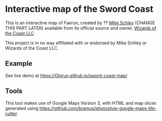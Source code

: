 # Interactive map of the Sword Coast

This is an interactive map of Faerun, created by ??
[Mike Schley](http://mikeschley.com/) (CHANGE THIS PART LATER)
available from its official source and owner,
[Wizards of the Coast LLC](http://dnd.wizards.com/articles/features/map-faer%C3%BCn)

This project is in no way affiliated with or endorsed by
Mike Schley or Wizards of the Coast LLC.

## Example

See live demo at https://Olorun.github.io/sword-coast-map/

## Tools

This tool makes use of Google Maps Version 3, with HTML and map slices generated
using https://github.com/bramus/photoshop-google-maps-tile-cutter
